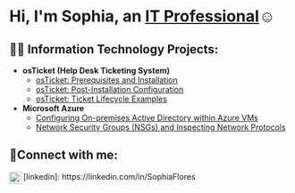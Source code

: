 <h1>Hi, I'm Sophia, an <a href="https://linkedin.com/in/SophiaFlores">IT Professional</a>☺</h1>

<h2>👨‍💻 Information Technology Projects:</h2>

- <b>osTicket (Help Desk Ticketing System)</b>
  - [osTicket: Prerequisites and Installation](https://github.com/SophiaFloresTech/osTicket---Prerequisites-and-Installation)
  - [osTicket: Post-Installation Configuration](https://github.com/SophiaFlores/post-install-config)
  - [osTicket: Ticket Lifecycle Examples](https://github.com/SophiaFloresTech/ticket-lifecycle)
- <b>Microsoft Azure</b>
  - [Configuring On-premises Active Directory within Azure VMs](https://github.com/SophiaFloresTech/configure-ad)
  - [Network Security Groups (NSGs) and Inspecting Network Protocols](https://github.com/SophiaFloresTech/azure-network-protocols)

<h2>🤳Connect with me:</h2>

<img align="left" alt="Sophia | LinkedIn" width="22px" src="https://cdn.jsdelivr.net/npm/simple-icons@v3/icons/linkedin.svg" />
[linkedin]: https://linkedin.com/in/SophiaFlores
